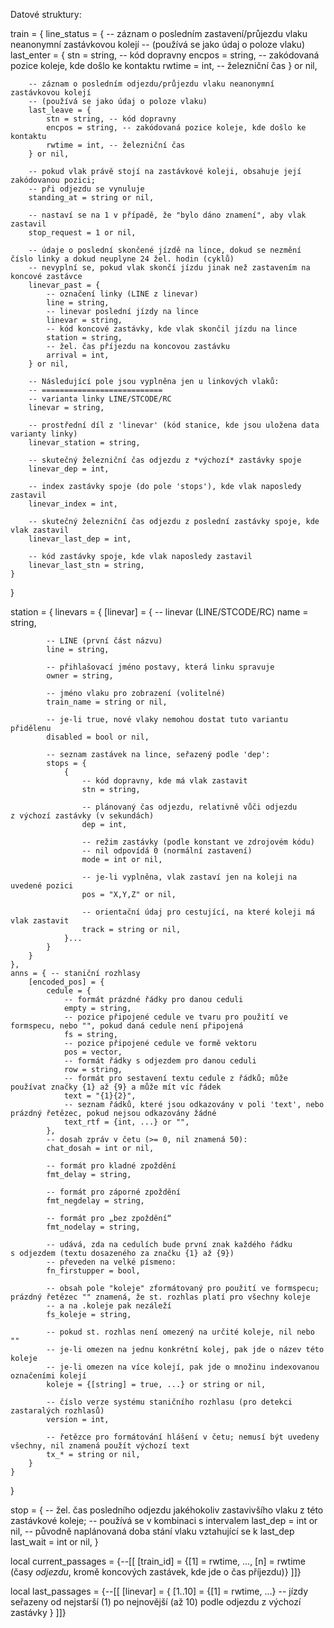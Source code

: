 Datové struktury:

train = {
    line_status = {
        -- záznam o posledním zastavení/průjezdu vlaku neanonymní zastávkovou kolejí
        -- (používá se jako údaj o poloze vlaku)
        last_enter = {
            stn = string, -- kód dopravny
            encpos = string, -- zakódovaná pozice koleje, kde došlo ke kontaktu
            rwtime = int, -- železniční čas
        } or nil,

        -- záznam o posledním odjezdu/průjezdu vlaku neanonymní zastávkovou kolejí
        -- (používá se jako údaj o poloze vlaku)
        last_leave = {
            stn = string, -- kód dopravny
            encpos = string, -- zakódovaná pozice koleje, kde došlo ke kontaktu
            rwtime = int, -- železniční čas
        } or nil,

        -- pokud vlak právě stojí na zastávkové koleji, obsahuje její zakódovanou pozici;
        -- při odjezdu se vynuluje
        standing_at = string or nil,

        -- nastaví se na 1 v případě, že "bylo dáno znamení", aby vlak zastavil
        stop_request = 1 or nil,

        -- údaje o poslední skončené jízdě na lince, dokud se nezmění číslo linky a dokud neuplyne 24 žel. hodin (cyklů)
        -- nevyplní se, pokud vlak skončí jízdu jinak než zastavením na koncové zastávce
        linevar_past = {
            -- označení linky (LINE z linevar)
            line = string,
            -- linevar poslední jízdy na lince
            linevar = string,
            -- kód koncové zastávky, kde vlak skončil jízdu na lince
            station = string,
            -- žel. čas příjezdu na koncovou zastávku
            arrival = int,
        } or nil,

        -- Následující pole jsou vyplněna jen u linkových vlaků:
        -- ===========================
        -- varianta linky LINE/STCODE/RC
        linevar = string,

        -- prostřední díl z 'linevar' (kód stanice, kde jsou uložena data varianty linky)
        linevar_station = string,

        -- skutečný železniční čas odjezdu z *výchozí* zastávky spoje
        linevar_dep = int,

        -- index zastávky spoje (do pole 'stops'), kde vlak naposledy zastavil
        linevar_index = int,

        -- skutečný železniční čas odjezdu z poslední zastávky spoje, kde vlak zastavil
        linevar_last_dep = int,

        -- kód zastávky spoje, kde vlak naposledy zastavil
        linevar_last_stn = string,
    }
}

station = {
    linevars = {
        [linevar] = {
            -- linevar (LINE/STCODE/RC)
            name = string,

            -- LINE (první část názvu)
            line = string,

            -- přihlašovací jméno postavy, která linku spravuje
            owner = string,

            -- jméno vlaku pro zobrazení (volitelné)
            train_name = string or nil,

            -- je-li true, nové vlaky nemohou dostat tuto variantu přidělenu
            disabled = bool or nil,

            -- seznam zastávek na lince, seřazený podle 'dep':
            stops = {
                {
                    -- kód dopravny, kde má vlak zastavit
                    stn = string,

                    -- plánovaný čas odjezdu, relativně vůči odjezdu z výchozí zastávky (v sekundách)
                    dep = int,

                    -- režim zastávky (podle konstant ve zdrojovém kódu)
                    -- nil odpovídá 0 (normální zastavení)
                    mode = int or nil,

                    -- je-li vyplněna, vlak zastaví jen na koleji na uvedené pozici
                    pos = "X,Y,Z" or nil,

                    -- orientační údaj pro cestující, na které koleji má vlak zastavit
                    track = string or nil,
                }...
            }
        }
    },
    anns = { -- staniční rozhlasy
        [encoded_pos] = {
            cedule = {
                -- formát prázdné řádky pro danou ceduli
                empty = string,
                -- pozice připojené cedule ve tvaru pro použití ve formspecu, nebo "", pokud daná cedule není připojená
                fs = string,
                -- pozice připojené cedule ve formě vektoru
                pos = vector,
                -- formát řádky s odjezdem pro danou ceduli
                row = string,
                -- formát pro sestavení textu cedule z řádků; může používat značky {1} až {9} a může mít víc řádek
                text = "{1}{2}",
                -- seznam řádků, které jsou odkazovány v poli 'text', nebo prázdný řetězec, pokud nejsou odkazovány žádné
                text_rtf = {int, ...} or "",
            },
            -- dosah zpráv v četu (>= 0, nil znamená 50):
            chat_dosah = int or nil,

            -- formát pro kladné zpoždění
            fmt_delay = string,

            -- formát pro záporné zpoždění
            fmt_negdelay = string,

            -- formát pro „bez zpoždění“
            fmt_nodelay = string,

            -- udává, zda na cedulích bude první znak každého řádku s odjezdem (textu dosazeného za značku {1} až {9})
            -- převeden na velké písmeno:
            fn_firstupper = bool,

            -- obsah pole "koleje" zformátovaný pro použití ve formspecu; prázdný řetězec "" znamená, že st. rozhlas platí pro všechny koleje
            -- a na .koleje pak nezáleží
            fs_koleje = string,

            -- pokud st. rozhlas není omezený na určité koleje, nil nebo ""
            -- je-li omezen na jednu konkrétní kolej, pak jde o název této koleje
            -- je-li omezen na více kolejí, pak jde o množinu indexovanou označeními kolejí
            koleje = {[string] = true, ...} or string or nil,

            -- číslo verze systému staničního rozhlasu (pro detekci zastaralých rozhlasů)
            version = int,

            -- řetězce pro formátování hlášení v četu; nemusí být uvedeny všechny, nil znamená použít výchozí text
            tx_* = string or nil,
        }
    }
}

stop = {
    -- žel. čas posledního odjezdu jakéhokoliv zastavivšího vlaku z této zastávkové koleje;
    -- používá se v kombinaci s intervalem
    last_dep = int or nil,
    -- původně naplánovaná doba stání vlaku vztahující se k last_dep
    last_wait = int or nil,
}

local current_passages = {--[[
    [train_id] = {[1] = rwtime, ..., [n] = rwtime (časy *odjezdu*, kromě koncových zastávek, kde jde o čas příjezdu)}
]]}

local last_passages = {--[[
    [linevar] = {
        [1..10] = {[1] = rwtime, ...} -- jízdy seřazeny od nejstarší (1) po nejnovější (až 10) podle odjezdu z výchozí zastávky
    }
]]}
